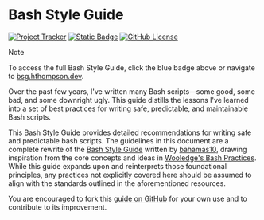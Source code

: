 # Bash Style Guide

[![Project Tracker](https://img.shields.io/badge/repo%20status-Project%20Tracker-lightgrey)](https://hthompson.dev/project-tracker#project-255784006) [![Static Badge](https://img.shields.io/badge/Click%20to%20Access%20Bash%20Style%20Guide-blue)](https://bsg.hthompson.dev) [![GitHub License](https://img.shields.io/github/license/StrangeRanger/HThompson)](LICENSE)

> [!NOTE]
> To access the full Bash Style Guide, click the blue badge above or navigate to [bsg.hthompson.dev](https://bsg.hthompson.dev).

Over the past few years, I've written many Bash scripts—some good, some bad, and some downright ugly. This guide distills the lessons I've learned into a set of best practices for writing safe, predictable, and maintainable Bash scripts.

This Bash Style Guide provides detailed recommendations for writing safe and predictable bash scripts. The guidelines in this document are a complete rewrite of the [Bash Style Guide](https://github.com/bahamas10/bash-style-guide) written by [bahamas10](https://github.com/bahamas10), drawing inspiration from the core concepts and ideas in [Wooledge's Bash Practices](http://mywiki.wooledge.org/BashGuide/Practices). While this guide expands upon and reinterprets those foundational principles, any practices not explicitly covered here should be assumed to align with the standards outlined in the aforementioned resources.

You are encouraged to fork this [guide on GitHub](https://github.com/StrangeRanger/bash-style-guide) for your own use and to contribute to its improvement.
